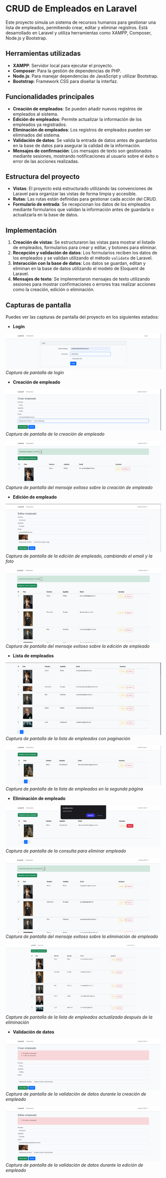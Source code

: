 # CRUD de Empleados en Laravel

Este proyecto simula un sistema de recursos humanos para gestionar una lista de empleados, permitiendo crear, editar y eliminar registros. Está desarrollado en Laravel y utiliza herramientas como XAMPP, Composer, Node.js y Bootstrap.

## Herramientas utilizadas

- **XAMPP**: Servidor local para ejecutar el proyecto.
- **Composer**: Para la gestión de dependencias de PHP.
- **Node.js**: Para manejar dependencias de JavaScript y utilizar Bootstrap.
- **Bootstrap**: Framework CSS para diseñar la interfaz.

## Funcionalidades principales

- **Creación de empleados**: Se pueden añadir nuevos registros de empleados al sistema.
- **Edición de empleados**: Permite actualizar la información de los empleados ya registrados.
- **Eliminación de empleados**: Los registros de empleados pueden ser eliminados del sistema.
- **Validación de datos**: Se valida la entrada de datos antes de guardarlos en la base de datos para asegurar la calidad de la información.
- **Mensajes de confirmación**: Los mensajes de texto son gestionados mediante sesiones, mostrando notificaciones al usuario sobre el éxito o error de las acciones realizadas.

## Estructura del proyecto

- **Vistas**: El proyecto está estructurado utilizando las convenciones de Laravel para organizar las vistas de forma limpia y accesible.
- **Rutas**: Las rutas están definidas para gestionar cada acción del CRUD.
- **Formulario de entrada**: Se recepcionan los datos de los empleados mediante formularios que validan la información antes de guardarla o actualizarla en la base de datos.

## Implementación

1. **Creación de vistas**: Se estructuraron las vistas para mostrar el listado de empleados, formularios para crear y editar, y botones para eliminar.
2. **Recepción y validación de datos**: Los formularios reciben los datos de los empleados y se validan utilizando el método `validate` de Laravel.
3. **Interacción con la base de datos**: Los datos se guardan, editan y eliminan en la base de datos utilizando el modelo de Eloquent de Laravel.
4. **Mensajes de texto**: Se implementaron mensajes de texto utilizando sesiones para mostrar confirmaciones o errores tras realizar acciones como la creación, edición o eliminación.

## Capturas de pantalla

Puedes ver las capturas de pantalla del proyecto en los siguientes estados:
- **Login**

![Captura de pantalla de login](images/login.png)
*Captura de pantalla de login*

- **Creación de empleado**

![Captura de pantalla de la creación de empleado](images/creacion.png)
*Captura de pantalla de la creación de empleado*

![Captura de pantalla del mensaje exitoso sobre la creación de empleado](images/mensaje-creacion.png)
*Captura de pantalla del mensaje exitoso sobre la creación de empleado*

- **Edición de empleado**

![Captura de pantalla de la edición de empleado, cambiando el email y la foto](images/edicion-empleado.png)
*Captura de pantalla de la edición de empleado, cambiando el email y la foto*

![Captura de pantalla del mensaje exitoso sobre la edición de empleado](images/mensaje-edicion.png)
*Captura de pantalla del mensaje exitoso sobre la edición de empleado*

- **Lista de empleados**

![Captura de pantalla de la lista de empleados con paginación](images/paginacion-empleados.png)
*Captura de pantalla de la lista de empleados con paginación*

![Captura de pantalla de la lista de empleados en la segunda página](images/paginacion-empleados2.png)
*Captura de pantalla de la lista de empleados en la segunda página*

- **Eliminación de empleado**

![Captura de pantalla de la consulta para eliminar empleado](images/eliminacion.png)
*Captura de pantalla de la consulta para eliminar empleado*

![Captura de pantalla del mensaje exitoso sobre la eliminación de empleado](images/mensaje-eliminacion.png)
*Captura de pantalla del mensaje exitoso sobre la eliminación de empleado*

![Captura de pantalla de la lista de empleados actualizada después de la eliminación](images/lista-eliminacion.png)
*Captura de pantalla de la lista de empleados actualizada después de la eliminación*

- **Validación de datos**

![Captura de pantalla de la validación de datos durante la creación de empleado](images/validacion-creacion.png)
*Captura de pantalla de la validación de datos durante la creación de empleado*

![Captura de pantalla de la validación de datos durante la edición de empleado](images/validacion-edicion.png)
*Captura de pantalla de la validación de datos durante la edición de empleado*